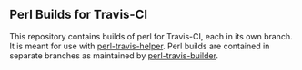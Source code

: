 Perl Builds for Travis-CI
-------------------------
This repository contains builds of perl for Travis-CI, each in its own branch.
It is meant for use with
[perl-travis-helper](https://github.com/haarg/perl-travis-helper).  Perl builds
are contained in separate branches as maintained by
[perl-travis-builder](https://github.com/haarg/perl-travis-builder).
